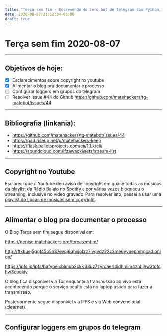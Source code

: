 ```yaml
---
title: "Terça sem fim - Escrevendo do zero bot de telegram com Python, Flask, PTB e Geany (2)"
date: 2020-08-07T21:12:34-03:00
draft: true
---
```


# Terça sem fim 2020-08-07

---

## Objetivos de hoje:

- [x] Esclarecimentos sobre copyright no youtube
- [x] Alimentar o blog pra documentar o processo
- [ ] Configurar loggers em grupos do telegram
- [ ] Resolver issue #44 do Github https://github.com/matehackers/tg-matebot/issues/44

---

## Bibliografia (linkania):

* https://github.com/matehackers/tg-matebot/issues/44
* https://pad.riseup.net/p/matehackers-keep
* https://flask.palletsprojects.com/en/1.1.x/cli/
* https://soundcloud.com/lfzawacki/sets/stream-list

---

## Copyright no Youtube

Esclareci que o Youtube deu aviso de copyright em quase todas as músicas da [playlist da Rádio Balaio no Spotify](https://open.spotify.com/playlist/1dq6T4z992nMbar0ab1o6R?si=I7biMpeZSxKYDcpa8GXm1g) e por várias vezes bloqueou o streaming, inclusive no vídeo gravado. Para resolver isto, passei a usar uma [playlist do Lucas de músicas sem copyright](https://soundcloud.com/lfzawacki/sets/stream-list).

---

## Alimentar o blog pra documentar o processo

O Blog Terça sem fim segue disponível em:

<https://denise.matehackers.org/tercasemfim/>  

<http://ftkbuej5ggf45o5n37evqj6qhxjobrz7lyqvdz22z3me6yyuepmhgcad.onion/>  

<https://ipfs.io/ipfs/bafybeicblmub2ckki33uz7zyrdaerl4jdhmim4znhjhw3tofchw3eookiy>  

O blog fica disponível via Tor enquanto a transmissão ao vivo está acontecendo porque o serviço oculto está no laptop usado para fazer a transmissão.

Posteriormente segue disponível via IPFS e via Web convencional (clearnet).

---

## Configurar loggers em grupos do telegram

